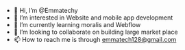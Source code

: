 - 👋 Hi, I’m @Emmatechy
- 👀 I’m interested in Website and mobile app development 
- 🌱 I’m currently learning moralis and Webflow
- 💞️ I’m looking to collaborate on building large market place 
- 📫 How to reach me is through emmatech128@gmail.com

<!---
Emmatechy/Emmatechy is a ✨ special ✨ repository because its `README.md` (this file) appears on your GitHub profile.
You can click the Preview link to take a look at your changes.
--->
